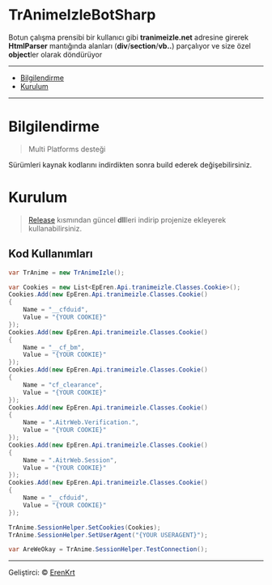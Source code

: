 # TrAnimeIzleBotSharp
Botun çalışma prensibi bir kullanıcı gibi  **tranimeizle.net** adresine girerek **HtmlParser** mantığında alanları (**div**/**section**/**vb..**) parçalıyor ve size özel **object**ler olarak döndürüyor

---
- [Bilgilendirme](#bilgilendirme)
- [Kurulum](#kurulum)
---


# Bilgilendirme
> Multi Platforms desteği

Sürümleri kaynak kodlarını indirdikten sonra build ederek değişebilirsiniz.
# Kurulum
> [Release](https://github.com/ErenKrt/TrAnimeIzleBotSharp/releases) kısmından güncel **dll**leri indirip projenize ekleyerek kullanabilirsiniz.

## Kod Kullanımları
```csharp
var TrAnime = new TrAnimeIzle();

var Cookies = new List<EpEren.Api.tranimeizle.Classes.Cookie>();
Cookies.Add(new EpEren.Api.tranimeizle.Classes.Cookie()
{
	Name = "__cfduid",
	Value = "{YOUR COOKIE}"
});
Cookies.Add(new EpEren.Api.tranimeizle.Classes.Cookie()
{
	Name = "__cf_bm",
	Value = "{YOUR COOKIE}"
});
Cookies.Add(new EpEren.Api.tranimeizle.Classes.Cookie()
{
	Name = "cf_clearance",
	Value = "{YOUR COOKIE}"
});
Cookies.Add(new EpEren.Api.tranimeizle.Classes.Cookie()
{
	Name = ".AitrWeb.Verification.",
	Value = "{YOUR COOKIE}"
});
Cookies.Add(new EpEren.Api.tranimeizle.Classes.Cookie()
{
	Name = ".AitrWeb.Session",
	Value = "{YOUR COOKIE}"
});
Cookies.Add(new EpEren.Api.tranimeizle.Classes.Cookie()
{
	Name = "__cfduid",
	Value = "{YOUR COOKIE}"
});

TrAnime.SessionHelper.SetCookies(Cookies);
TrAnime.SessionHelper.SetUserAgent("{YOUR USERAGENT}");

var AreWeOkay = TrAnime.SessionHelper.TestConnection();
```
---
Geliştirci: &copy; [ErenKrt](https://www.instagram.com/ep.eren/)
